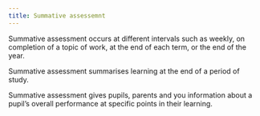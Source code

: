```yaml
---
title: Summative assessemnt
---
```


Summative assessment occurs at different intervals such as weekly, on completion of a topic of work, at the end of each term, or the end of the year.

Summative assessment summarises learning at the end of a period of study.

Summative assessment gives pupils, parents and you information about a pupil’s overall performance at specific points in their learning.